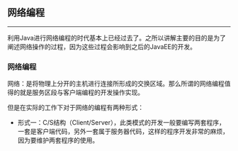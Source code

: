 ## 网络编程

---

利用Java进行网络编程的时代基本上已经过去了。之所以讲解主要的目的是为了阐述网络操作的过程，因为这些过程会影响到之后的JavaEE的开发。

### 网络编程

网络：是将物理上分开的主机进行连接所形成的交换区域。那么所谓的网络编程值得的就是服务区段与客户端编程的开发操作实现。

但是在实际的工作下对于网络的编程有两种形式：

* 形式一：C/S结构（Client/Server），此类模式的开发一般要编写两套程序，一套是客户端代码，另外一套属于服务器代码，这样的程序开发非常的麻烦，因为要维护两套程序的使用。